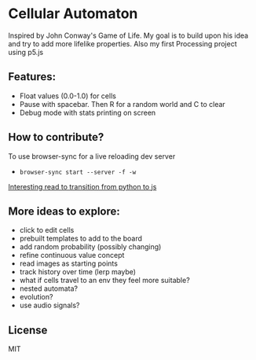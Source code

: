 # Cellular Automaton
Inspired by John Conway's Game of Life. My goal is to build upon his idea and try to add more lifelike properties. Also my first Processing project using p5.js

## Features:
- Float values (0.0-1.0) for cells
- Pause with spacebar. Then R for a random world and C to clear
- Debug mode with stats printing on screen

## How to contribute?
To use browser-sync for a live reloading dev server
- `browser-sync start --server -f -w`

[Interesting read to transition from python to js](https://realpython.com/python-vs-javascript/)

## More ideas to explore:
- click to edit cells
- prebuilt templates to add to the board
- add random probability (possibly changing)
- refine continuous value concept
- read images as starting points
- track history over time (lerp maybe)
- what if cells travel to an env they feel more suitable?
- nested automata?
- evolution?
- use audio signals?

## License
MIT
